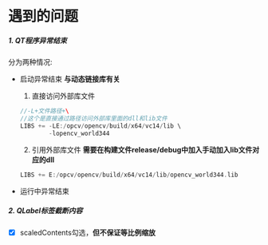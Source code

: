 # 遇到的问题

##### 1. QT程序异常结束

分为两种情况:

- 启动异常结束
  **与动态链接库有关**
  1.  直接访问外部库文件

  ```cpp
  //-L+文件路径+\
  //这个是直接通过路径访问外部库里面的dll和lib文件
  LIBS += -LE:/opcv/opencv/build/x64/vc14/lib \
          -lopencv_world344
  ```

  2.  引用外部库文件
  **需要在构建文件release/debug中加入手动加入lib文件对应的dll**

  ```cpp
  LIBS += E:/opcv/opencv/build/x64/vc14/lib/opencv_world344.lib
  ```

- 运行中异常结束

##### 2. QLabel标签截断内容

*   [x] scaledContents勾选，**但不保证等比例缩放**




